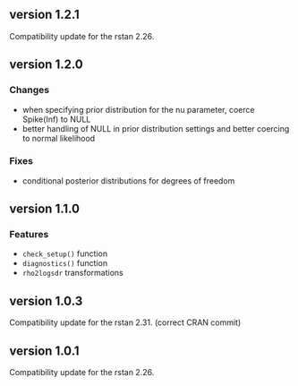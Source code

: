 ## version 1.2.1
Compatibility update for the rstan 2.26.

## version 1.2.0
### Changes
- when specifying prior distribution for the nu parameter, coerce Spike(Inf) to NULL
- better handling of NULL in prior distribution settings and better coercing to normal likelihood

### Fixes
- conditional posterior distributions for degrees of freedom

## version 1.1.0
### Features
- `check_setup()` function
- `diagnostics()` function
- `rho2logsdr` transformations

## version 1.0.3
Compatibility update for the rstan 2.31.
(correct CRAN commit)

## version 1.0.1
Compatibility update for the rstan 2.26.
